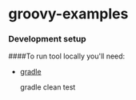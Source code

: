 # groovy-examples

### Development setup

####To run tool locally you'll need:
- [gradle](https://docs.gradle.org/current/userguide/installation.html)

    gradle clean test
